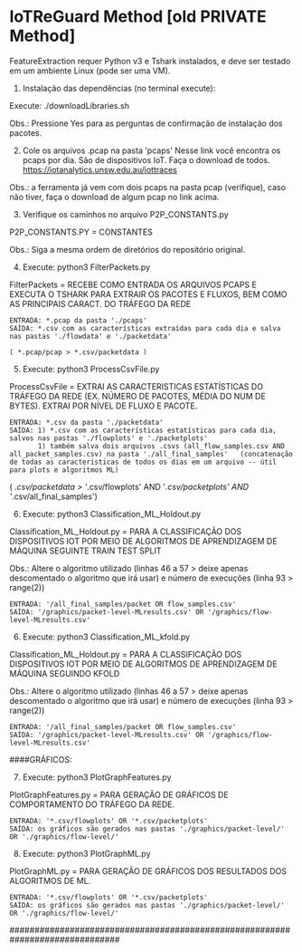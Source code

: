 **IoTReGuard Method [old PRIVATE Method]**
============================

FeatureExtraction requer Python v3 e Tshark instalados, e deve ser testado em um ambiente Linux (pode ser uma VM).

1. Instalação das dependências (no terminal execute):
  
  Execute: ./downloadLibraries.sh

Obs.: Pressione Yes para as perguntas de confirmação de instalação dos pacotes.

2. Cole os arquivos .pcap na pasta 'pcaps'
  Nesse link você encontra os pcaps por dia. São de dispositivos IoT. Faça o download de todos.
  https://iotanalytics.unsw.edu.au/iottraces

Obs.: a ferramenta já vem com dois pcaps na pasta pcap (verifique), caso não tiver, faça o download de algum pcap no link acima.

3. Verifique os caminhos no arquivo P2P_CONSTANTS.py 
  
  P2P_CONSTANTS.PY = CONSTANTES

Obs.: Siga a mesma ordem de diretórios do repositório original.

4. Execute: python3 FilterPackets.py
  
  FilterPackets = RECEBE COMO ENTRADA OS ARQUIVOS PCAPS E EXECUTA O TSHARK PARA EXTRAIR OS PACOTES E 
  FLUXOS, BEM COMO AS PRINCIPAIS CARACT. DO TRÁFEGO DA REDE
    
    ENTRADA: *.pcap da pasta './pcaps'
    SAÍDA: *.csv com as características extraídas para cada dia e salva nas pastas './flowdata' e './packetdata'
    
    ( *.pcap/pcap > *.csv/packetdata ) 
  
5. Execute: python3 ProcessCsvFile.py
  
  ProcessCsvFile = EXTRAI AS CARACTERISTICAS ESTATÍSTICAS DO TRÁFEGO DA REDE (EX. NÚMERO DE PACOTES, MÉDIA DO NUM DE BYTES).
  EXTRAI POR NÍVEL DE FLUXO E PACOTE. 
    
    ENTRADA: *.csv da pasta './packetdata'
    SAÍDA: 1) *.csv com as características estatísticas para cada dia, salvos nas pastas './flowplots' e './packetplots'
           1) também salva dois arquivos .csvs (all_flow_samples.csv AND all_packet_samples.csv) na pasta './all_final_samples'   (concatenação de todas as características de todos os dias em um arquivo -- útil para plots e algoritmos ML)
   
  ( *.csv/packetdata > '*.csv/flowplots' AND '*.csv/packetplots' AND '*.csv/all_final_samples')  

6. Execute: python3 Classification_ML_Holdout.py
  
  Classification_ML_Holdout.py = PARA A CLASSIFICAÇÃO DOS DISPOSITIVOS IOT POR MEIO DE ALGORITMOS DE APRENDIZAGEM DE MÁQUINA SEGUINTE TRAIN TEST SPLIT
  
  Obs.: Altere o algoritmo utilizado (linhas 46 a 57 > deixe apenas descomentado o algoritmo que irá usar) e número de execuções (linha 93 > range(2))

    ENTRADA: '/all_final_samples/packet OR flow_samples.csv'
    SAÍDA: '/graphics/packet-level-MLresults.csv' OR '/graphics/flow-level-MLresults.csv'


6. Execute: python3 Classification_ML_kfold.py
  
  Classification_ML_Holdout.py = PARA A CLASSIFICAÇÃO DOS DISPOSITIVOS IOT POR MEIO DE ALGORITMOS DE APRENDIZAGEM DE MÁQUINA SEGUINDO KFOLD
  
  Obs.: Altere o algoritmo utilizado (linhas 46 a 57 > deixe apenas descomentado o algoritmo que irá usar) e número de execuções (linha 93 > range(2))

    ENTRADA: '/all_final_samples/packet OR flow_samples.csv'
    SAÍDA: '/graphics/packet-level-MLresults.csv' OR '/graphics/flow-level-MLresults.csv'


####GRÁFICOS:

7. Execute: python3 PlotGraphFeatures.py
  
  PlotGraphFeatures.py = PARA GERAÇÃO DE GRÁFICOS DE COMPORTAMENTO DO TRÁFEGO DA REDE. 
   
    ENTRADA: '*.csv/flowplots' OR '*.csv/packetplots'
    SAÍDA: os gráficos são gerados nas pastas './graphics/packet-level/' OR './graphics/flow-level/'

8. Execute: python3 PlotGraphML.py
  
  PlotGraphML.py = PARA GERAÇÃO DE GRÁFICOS DOS RESULTADOS DOS ALGORITMOS DE ML.
   
    ENTRADA: '*.csv/flowplots' OR '*.csv/packetplots'
    SAÍDA: os gráficos são gerados nas pastas './graphics/packet-level/' OR './graphics/flow-level/'




##############################################################################


